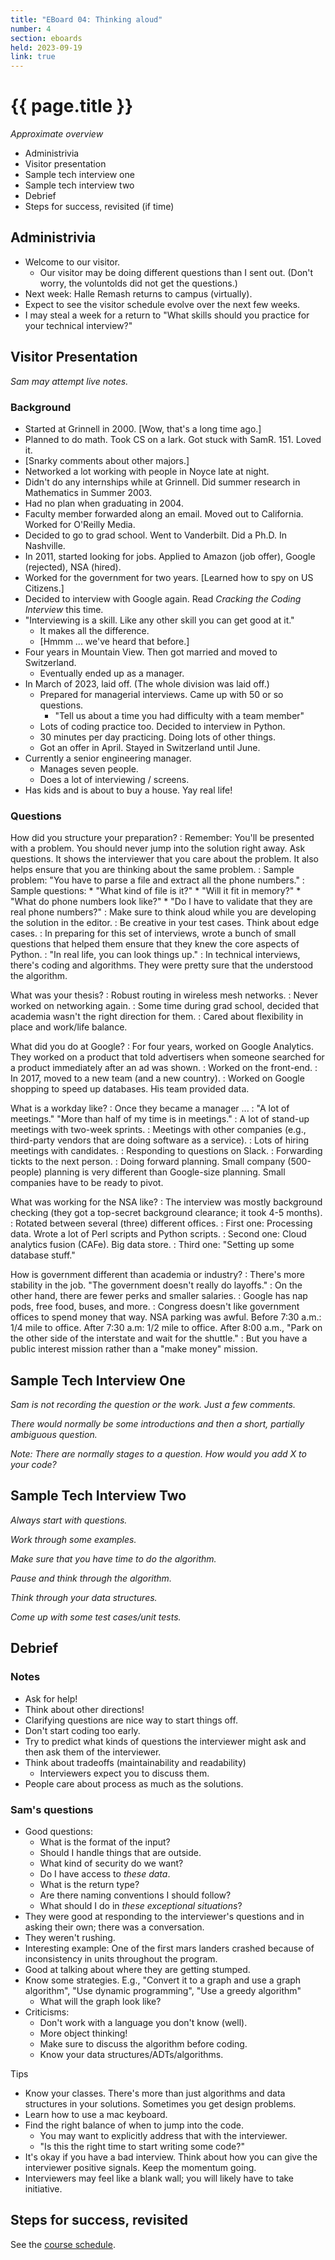 ```yaml
---
title: "EBoard 04: Thinking aloud"
number: 4
section: eboards
held: 2023-09-19
link: true
---
```

# {{ page.title }}

_Approximate overview_

* Administrivia
* Visitor presentation
* Sample tech interview one
* Sample tech interview two
* Debrief
* Steps for success, revisited (if time)

Administrivia
-------------

* Welcome to our visitor.
    * Our visitor may be doing different questions than I sent out.
      (Don't worry, the voluntolds did not get the questions.)
* Next week: Halle Remash returns to campus (virtually).
* Expect to see the visitor schedule evolve over the next few weeks.
* I may steal a week for a return to "What skills should you practice
  for your technical interview?"

Visitor Presentation
--------------------

_Sam may attempt live notes._

### Background

* Started at Grinnell in 2000.  [Wow, that's a long time ago.]
* Planned to do math.  Took CS on a lark.  Got stuck with SamR.
  151.  Loved it.
* [Snarky comments about other majors.]
* Networked a lot working with people in Noyce late at night.
* Didn't do any internships while at Grinnell.  Did summer research
  in Mathematics in Summer 2003.
* Had no plan when graduating in 2004.
* Faculty member forwarded along an email.  Moved out to California.
  Worked for O'Reilly Media.
* Decided to go to grad school.  Went to Vanderbilt.  Did a Ph.D.
  In Nashville.
* In 2011, started looking for jobs.  Applied to Amazon (job offer),
  Google (rejected), NSA (hired).  
* Worked for the government for two years.  [Learned how to spy on US
  Citizens.]
* Decided to interview with Google again.  Read _Cracking the Coding
  Interview_ this time.
* "Interviewing is a skill.  Like any other skill you can get good at it."
    * It makes all the difference.
    * [Hmmm ... we've heard that before.]
* Four years in Mountain View.  Then got married and moved to Switzerland.
    * Eventually ended up as a manager.
* In March of 2023, laid off.  (The whole division was laid off.)
    * Prepared for managerial interviews.  Came up with 50 or so questions.
        * "Tell us about a time you had difficulty with a team member"
    * Lots of coding practice too.  Decided to interview in Python.
    * 30 minutes per day practicing.  Doing lots of other things.
    * Got an offer in April.  Stayed in Switzerland until June.
* Currently a senior engineering manager.
    * Manages seven people.
    * Does a lot of interviewing / screens.
* Has kids and is about to buy a house.  Yay real life!

### Questions

How did you structure your preparation?
  : Remember: You'll be presented with a problem.  You should never jump
    into the solution right away.  Ask questions.  It shows the interviewer
    that you care about the problem.  It also helps ensure that you are
    thinking about the same problem.
  : Sample problem: "You have to parse a file and extract all the phone
    numbers."
  : Sample questions: 
      * "What kind of file is it?"
      * "Will it fit in memory?"
      * "What do phone numbers look like?"
      * "Do I have to validate that they are real phone numbers?"
  : Make sure to think aloud while you are developing the solution in
    the editor.
  : Be creative in your test cases.  Think about edge cases.
  : In preparing for this set of interviews, wrote a bunch of small questions
    that helped them ensure that they knew the core aspects of Python.
  : "In real life, you can look things up."
  : In technical interviews, there's coding and algorithms.  They were
    pretty sure that the understood the algorithm.

What was your thesis?
  : Robust routing in wireless mesh networks.
  : Never worked on networking again.
  : Some time during grad school, decided that academia wasn't the
    right direction for them.
  : Cared about flexibility in place and work/life balance.

What did you do at Google?
  : For four years, worked on Google Analytics.  They worked on a product
    that told advertisers when someone searched for a product immediately
    after an ad was shown.
  : Worked on the front-end.
  : In 2017, moved to a new team (and a new country).
  : Worked on Google shopping to speed up databases.  His team provided
    data.

What is a workday like?
  : Once they became a manager ...
  : "A lot of meetings."  "More than half of my time is in meetings."
  : A lot of stand-up meetings with two-week sprints.
  : Meetings with other companies (e.g., third-party vendors that are
    doing software as a service).
  : Lots of hiring meetings with candidates.
  : Responding to questions on Slack.
  : Forwarding tickts to the next person.
  : Doing forward planning.  Small company (500-people) planning is 
    very different than Google-size planning.  Small companies have
    to be ready to pivot.

What was working for the NSA like?
  : The interview was mostly background checking (they got a top-secret
    background clearance; it took 4-5 months).
  : Rotated between several (three) different offices.
  : First one: Processing data.  Wrote a lot of Perl scripts and Python
    scripts.
  : Second one: Cloud analytics fusion (CAFe).  Big data store.
  : Third one: "Setting up some database stuff."

How is government different than academia or industry?
  : There's more stability in the job.  "The government doesn't really
    do layoffs."
  : On the other hand, there are fewer perks and smaller salaries.
  : Google has nap pods, free food, buses, and more.
  : Congress doesn't like government offices to spend money that way.
    NSA parking was awful.  Before 7:30 a.m.: 1/4 mile to office. After
    7:30 a.m: 1/2 mile to office.  After 8:00 a.m., "Park on the other
    side of the interstate and wait for the shuttle."
  : But you have a public interest mission rather than a "make money"
    mission.
 
Sample Tech Interview One
-------------------------

_Sam is not recording the question or the work.  Just a few comments._

_There would normally be some introductions and then a short, partially
ambiguous question._

_Note: There are normally stages to a question.  How would you add X to your code?_

Sample Tech Interview Two
-------------------------

_Always start with questions._

_Work through some examples._

_Make sure that you have time to do the algorithm._

_Pause and think through the algorithm._

_Think through your data structures._

_Come up with some test cases/unit tests._

Debrief
-------

### Notes

* Ask for help!
* Think about other directions!
* Clarifying questions are nice way to start things off.
* Don't start coding too early.
* Try to predict what kinds of questions the interviewer might ask
  and then ask them of the interviewer.
* Think about tradeoffs (maintainability and readability)
    * Interviewers expect you to discuss them.
* People care about process as much as the solutions.

### Sam's questions

* Good questions: 
    * What is the format of the input?
    * Should I handle things that are outside.
    * What kind of security do we want?
    * Do I have access to _these data_.
    * What is the return type?
    * Are there naming conventions I should follow?
    * What should I do in _these exceptional situations_?
* They were good at responding to the interviewer's questions and in
  asking their own; there was a conversation.
* They weren't rushing.
* Interesting example: One of the first mars landers crashed because
  of inconsistency in units throughout the program.
* Good at talking about where they are getting stumped.
* Know some strategies.  E.g., "Convert it to a graph and use a graph
  algorithm", "Use dynamic programming", "Use a greedy algorithm"
    * What will the graph look like?
* Criticisms:
    * Don't work with a language you don't know (well).
    * More object thinking!
    * Make sure to discuss the algorithm before coding.
    * Know your data structures/ADTs/algorithms.

Tips

* Know your classes.  There's more than just algorithms and data structures
  in your solutions.  Sometimes you get design problems.
* Learn how to use a mac keyboard.
* Find the right balance of when to jump into the code.
    * You may want to explicitly address that with the interviewer.
    * "Is this the right time to start writing some code?"
* It's okay if you have a bad interview.  Think about how you can give the
  interviewer positive signals.  Keep the momentum going.
* Interviewers may feel like a blank wall; you will likely have to take
  initiative.



Steps for success, revisited
----------------------------

See the [course schedule](../schedule/).

